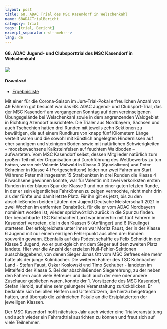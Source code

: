 ```yaml
---
layout: post
title: 68. ADAC Trial des MSC Kasendorf in Welschenkahl
name: 68ADACTrialBericht
category: trial
tags: [trial, Bericht]
excerpt_separator: <!--mehr-->
lang: de
---
```


#### 68. ADAC Jugend- und Clubsporttrial des MSC Kasendorf in Welschenkahl
![](https://lh3.googleusercontent.com/QkWlIvayhhTTw0j-Sdht3rzNJNDhx0BkOl86_3GbtyOSz5bDDaWc5fwb0KYk39X4kHPqJ1CdR0iOnfcwK7lS_hAIgACCk6f1_b-wUSvWFP4s6Bazgqv51Cfqu3x55NoYCYU4mrUxv9ru7tsiG00Evonr9riNPjUo21q1RH4asAncTvkmLmsfxfjJthr1QboEJIddPvl_n-xEsiR9ZMTGzsMZh3IC_tA6cayu4_Fhg_Lz2b4AWl7RvrlaBDT1R-yOAqVF-byGlq7FpXLHnBBuyIcYfB2V5KG9mJnAmW1myDT-IT3nWtc1oUFMmQloNAacMvMI_39mhHC6PdCA8KToXu-ufmN7mGWySQghx8ZvwY7M_LtFxeeim4XIE23-j1uDa1r4QIacyG6ZltZ6lvhnQj-fmMZ1JBAysYnFxY5bSeuKcwUA-Gloo9dBpX_6N6moykgsk4ZG71cqZw2Fwr0oHvhPA83B2t-ojuRhSzZSGlZIssuVMPvv-j442KnB3LeCuboNu1b0SpCuJkvR16qUpKuWL50Vg5vEFC388Eo9uWUXN7U9QJ_PdixGfP29DSNTQnRuRqqviKXv5OCyRHMXC1sscoBr4EeH67CYWtyAMObB2r50lX3R8Y4nrdFrSCxsYKKzU6dP92qesVvL9F-K0DWUpM9F8nRMbldgDkcAOop4SGRMNsU7eK4zRfi-8bqf6J8I7XImjZW5dFFeLH3z4aDO=w1156-h842-no?authuser=0)

#### Download

* [Ergebnisliste](https://github.com/msc-kasendorf/docker/raw/master/docs/download/20210926_Trial_Ergebnisliste.pdf)

<!--mehr-->

Mit einer für die Corona-Saison im Jura-Trial-Pokal erfreulichen Anzahl von 49 Fahrern gut besucht war das 68. ADAC Jugend- und Clubsport-Trial, 
das der MSC Kasendorf am vergangenen Sonntag auf dem vereinseigenen Übungsgelände bei Welschenkahl sowie in dem angrenzenden Waldgebiet in Richtung Azendorf ausrichtete.
Die Trialer aus Nordbayern, Sachsen und auch Tschechien hatten drei Runden mit jeweils zehn Sektionen zu bewältigen, die auf einem Rundkurs von knapp fünf Kilometern 
Länge verteilt waren und die sowohl mit künstlich angelegten Hindernissen auf eher sandigem und steinigem Boden sowie 
mit natürlichen Schwierigkeiten – moosbewachsene Kalksteinfelsen auf feuchtem Waldboden – aufwarteten.
Vom MSC Kasendorf selbst, dessen Mitglieder natürlich zum großen Teil mit der Organisation und Durchführung des Wettbewerbs zu tun hatten, 
waren mit Valentin Maiwald in Klasse 3 (Spezialisten) und Peter Schreiner in Klasse 4 (Fortgeschrittene) leider nur zwei Fahrer am Start. 
Während Peter mit insgesamt 15 Strafpunkten in drei Runden die Klasse 4 Erwachsene gewinnen konnte, war für Valentin mit zwei verkorksten ersten Runden 
in der blauen Spur der Klasse 3 und nur einer guten letzten Runde, in der er sein eigentliches Fahrkönnen zu zeigen vermochte, nicht mehr drin als der fünfte 
und damit letzte Platz. Für ihn gilt es jetzt, bis zu den abschließenden beiden Läufen der Jugend Deutsche Meisterschaft 2021 in zwei Wochen im entfernten Osnabrück, 
für die er vom ADAC Nordbayern nominiert worden ist, wieder sprichwörtlich zurück in die Spur zu finden.
Der benachbarte TSC Kulmbacher Land war immerhin mit fünf Fahrern in Kasendorf vertreten, die in den Klassen 5 (Anfänger) und 6 (Neulinge) starteten. 
Der erfolgreichste unter ihnen war Moritz Faust, der in der Klasse 6 Jugend mit nur einem einzigen Fehlerpunkt aus allen drei Runden souverän gewann. 
Ebenfalls auf das Podest schaffte es Felix Schmidt in der Klasse 5 Jugend, wo er punktgleich mit dem Sieger auf dem zweiten Platz landete. 
Hier war die Anzahl der erzielten Null-Fehler-Sektionen ausschlaggebend, von denen Sieger Jonas Ott vom MSC Gefrees eine mehr hatte als der junge Kulmbacher. 
Die weiteren Fahrer des TSC Kulmbacher Land - Stefan Faust, Oskar Koslowski und Timo Seehuber - landeten im Mittelfeld der Klasse 5.
Bei der abschließenden Siegerehrung, zu der neben den Fahrern auch viele Betreuer und doch auch der eine oder andere Zuschauer geblieben waren, 
konnte der 1. Vorsitzende des MSC Kasendorf, Stefan Herold, auf eine sehr gelungene Veranstaltung zurückblicken. 
Er bedankte sich bei allen Helfern und Unterstützern, die hierzu beigetragen hatten, und übergab die zahlreichen Pokale an die Erstplatzierten der jeweiligen Klassen.

Der MSC Kasendorf hofft nächstes Jahr auch wieder eine Trialveranstaltung und auch wieder ein Fahrradtrial ausrichten zu können und freut sich auf viele Teilnehmer.
